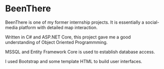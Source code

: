 # BeenThere

BeenThere is one of my former internship projects. It is essentially a social-media platform with detailed map interaction. 

Written in C# and ASP.NET Core, this project gave me a good understanding of Object Oriented Programmming.

MSSQL and Entity Framework Core is used to establish database access.

I used Bootstrap and some template HTML to build user interfaces.
